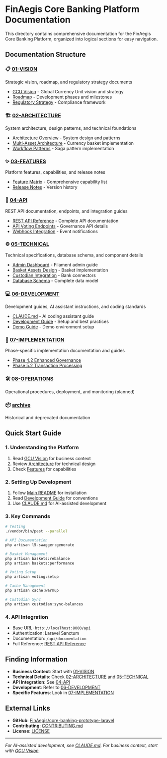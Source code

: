# FinAegis Core Banking Platform Documentation

This directory contains comprehensive documentation for the FinAegis Core Banking Platform, organized into logical sections for easy navigation.

## Documentation Structure

### 📋 [01-VISION](./01-VISION/)
Strategic vision, roadmap, and regulatory strategy documents
- [GCU Vision](./01-VISION/GCU_VISION.md) - Global Currency Unit vision and strategy
- [Roadmap](./01-VISION/ROADMAP.md) - Development phases and milestones
- [Regulatory Strategy](./01-VISION/REGULATORY_STRATEGY.md) - Compliance framework

### 🏗️ [02-ARCHITECTURE](./02-ARCHITECTURE/)
System architecture, design patterns, and technical foundations
- [Architecture Overview](./02-ARCHITECTURE/ARCHITECTURE.md) - System design and patterns
- [Multi-Asset Architecture](./02-ARCHITECTURE/MULTI_ASSET_ARCHITECTURE.md) - Currency basket implementation
- [Workflow Patterns](./02-ARCHITECTURE/WORKFLOW_PATTERNS.md) - Saga pattern implementation

### ✨ [03-FEATURES](./03-FEATURES/)
Platform features, capabilities, and release notes
- [Feature Matrix](./03-FEATURES/FEATURES.md) - Comprehensive capability list
- [Release Notes](./03-FEATURES/RELEASE_NOTES.md) - Version history

### 🔌 [04-API](./04-API/)
REST API documentation, endpoints, and integration guides
- [REST API Reference](./04-API/REST_API_REFERENCE.md) - Complete API documentation
- [API Voting Endpoints](./04-API/API_VOTING_ENDPOINTS.md) - Governance API details
- [Webhook Integration](./04-API/WEBHOOK_INTEGRATION.md) - Event notifications

### ⚙️ [05-TECHNICAL](./05-TECHNICAL/)
Technical specifications, database schema, and component details
- [Admin Dashboard](./05-TECHNICAL/ADMIN_DASHBOARD.md) - Filament admin guide
- [Basket Assets Design](./05-TECHNICAL/BASKET_ASSETS_DESIGN.md) - Basket implementation
- [Custodian Integration](./05-TECHNICAL/CUSTODIAN_INTEGRATION.md) - Bank connectors
- [Database Schema](./05-TECHNICAL/DATABASE_SCHEMA.md) - Complete data model

### 💻 [06-DEVELOPMENT](./06-DEVELOPMENT/)
Development guides, AI assistant instructions, and coding standards
- [CLAUDE.md](./06-DEVELOPMENT/CLAUDE.md) - AI coding assistant guide
- [Development Guide](./06-DEVELOPMENT/DEVELOPMENT.md) - Setup and best practices
- [Demo Guide](./06-DEVELOPMENT/DEMO.md) - Demo environment setup

### 🚀 [07-IMPLEMENTATION](./07-IMPLEMENTATION/)
Phase-specific implementation documentation and guides
- [Phase 4.2 Enhanced Governance](./07-IMPLEMENTATION/PHASE_4.2_ENHANCED_GOVERNANCE.md)
- [Phase 5.2 Transaction Processing](./07-IMPLEMENTATION/PHASE_5.2_TRANSACTION_PROCESSING.md)

### 🛠️ [08-OPERATIONS](./08-OPERATIONS/)
Operational procedures, deployment, and monitoring (planned)

### 📦 [archive](./archive/)
Historical and deprecated documentation

## Quick Start Guide

### 1. Understanding the Platform
1. Read [GCU Vision](./01-VISION/GCU_VISION.md) for business context
2. Review [Architecture](./02-ARCHITECTURE/ARCHITECTURE.md) for technical design
3. Check [Features](./03-FEATURES/FEATURES.md) for capabilities

### 2. Setting Up Development
1. Follow [Main README](../README.md) for installation
2. Read [Development Guide](./06-DEVELOPMENT/DEVELOPMENT.md) for conventions
3. Use [CLAUDE.md](./06-DEVELOPMENT/CLAUDE.md) for AI-assisted development

### 3. Key Commands
```bash
# Testing
./vendor/bin/pest --parallel

# API Documentation
php artisan l5-swagger:generate

# Basket Management
php artisan baskets:rebalance
php artisan baskets:performance

# Voting Setup
php artisan voting:setup

# Cache Management
php artisan cache:warmup

# Custodian Sync
php artisan custodian:sync-balances
```

### 4. API Integration
- Base URL: `http://localhost:8000/api`
- Authentication: Laravel Sanctum
- Documentation: `/api/documentation`
- Full Reference: [REST API Reference](./04-API/REST_API_REFERENCE.md)

## Finding Information

- **Business Context**: Start with [01-VISION](./01-VISION/)
- **Technical Details**: Check [02-ARCHITECTURE](./02-ARCHITECTURE/) and [05-TECHNICAL](./05-TECHNICAL/)
- **API Integration**: See [04-API](./04-API/)
- **Development**: Refer to [06-DEVELOPMENT](./06-DEVELOPMENT/)
- **Specific Features**: Look in [07-IMPLEMENTATION](./07-IMPLEMENTATION/)

## External Links

- **GitHub**: [FinAegis/core-banking-prototype-laravel](https://github.com/FinAegis/core-banking-prototype-laravel)
- **Contributing**: [CONTRIBUTING.md](../CONTRIBUTING.md)
- **License**: [LICENSE](../LICENSE)

---

*For AI-assisted development, see [CLAUDE.md](./06-DEVELOPMENT/CLAUDE.md). For business context, start with [GCU Vision](./01-VISION/GCU_VISION.md).*